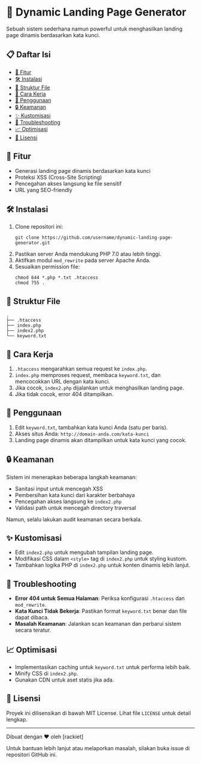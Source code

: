 # 🚀 Dynamic Landing Page Generator

Sebuah sistem sederhana namun powerful untuk menghasilkan landing page dinamis berdasarkan kata kunci.

## 📋 Daftar Isi

- [🌟 Fitur](#-fitur)
- [🛠️ Instalasi](#️-instalasi)
- [📁 Struktur File](#-struktur-file)
- [🔧 Cara Kerja](#-cara-kerja)
- [🚀 Penggunaan](#-penggunaan)
- [🔒 Keamanan](#-keamanan)
- [✨ Kustomisasi](#-kustomisasi)
- [🐞 Troubleshooting](#-troubleshooting)
- [📈 Optimisasi](#-optimisasi)
- [📝 Lisensi](#-lisensi)

## 🌟 Fitur

- Generasi landing page dinamis berdasarkan kata kunci
- Proteksi XSS (Cross-Site Scripting)
- Pencegahan akses langsung ke file sensitif
- URL yang SEO-friendly

## 🛠️ Instalasi

1. Clone repositori ini:
   ```
   git clone https://github.com/username/dynamic-landing-page-generator.git
   ```
2. Pastikan server Anda mendukung PHP 7.0 atau lebih tinggi.
3. Aktifkan modul `mod_rewrite` pada server Apache Anda.
4. Sesuaikan permission file:
   ```
   chmod 644 *.php *.txt .htaccess
   chmod 755 .
   ```

## 📁 Struktur File

```
.
├── .htaccess
├── index.php
├── index2.php
└── keyword.txt
```

## 🔧 Cara Kerja

1. `.htaccess` mengarahkan semua request ke `index.php`.
2. `index.php` memproses request, membaca `keyword.txt`, dan mencocokkan URL dengan kata kunci.
3. Jika cocok, `index2.php` dijalankan untuk menghasilkan landing page.
4. Jika tidak cocok, error 404 ditampilkan.

## 🚀 Penggunaan

1. Edit `keyword.txt`, tambahkan kata kunci Anda (satu per baris).
2. Akses situs Anda: `http://domain-anda.com/kata-kunci`
3. Landing page dinamis akan ditampilkan untuk kata kunci yang cocok.

## 🔒 Keamanan

Sistem ini menerapkan beberapa langkah keamanan:

- Sanitasi input untuk mencegah XSS
- Pembersihan kata kunci dari karakter berbahaya
- Pencegahan akses langsung ke `index2.php`
- Validasi path untuk mencegah directory traversal

Namun, selalu lakukan audit keamanan secara berkala.

## ✨ Kustomisasi

- Edit `index2.php` untuk mengubah tampilan landing page.
- Modifikasi CSS dalam `<style>` tag di `index2.php` untuk styling kustom.
- Tambahkan logika PHP di `index2.php` untuk konten dinamis lebih lanjut.

## 🐞 Troubleshooting

- **Error 404 untuk Semua Halaman**: Periksa konfigurasi `.htaccess` dan `mod_rewrite`.
- **Kata Kunci Tidak Bekerja**: Pastikan format `keyword.txt` benar dan file dapat dibaca.
- **Masalah Keamanan**: Jalankan scan keamanan dan perbarui sistem secara teratur.

## 📈 Optimisasi

- Implementasikan caching untuk `keyword.txt` untuk performa lebih baik.
- Minify CSS di `index2.php`.
- Gunakan CDN untuk aset statis jika ada.

## 📝 Lisensi

Proyek ini dilisensikan di bawah MIT License. Lihat file `LICENSE` untuk detail lengkap.

---

Dibuat dengan ❤️ oleh [rackiet]

Untuk bantuan lebih lanjut atau melaporkan masalah, silakan buka issue di repositori GitHub ini.

